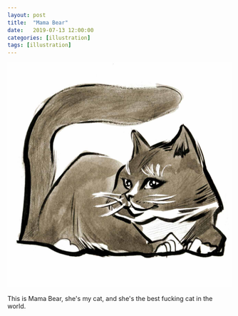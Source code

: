 ```yaml
---
layout: post
title:  "Mama Bear"
date:   2019-07-13 12:00:00
categories: [illustration]
tags: [illustration]
---
```


![Mama Bear cat illustration pen and ink](/assets/img/mama-bear.jpg)

This is Mama Bear, she's my cat, and she's the best fucking cat in the world.
